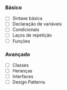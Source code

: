 ### Básico
- [ ] Sintaxe básica
- [ ] Declaração de variáveis
- [ ] Condicionais
- [ ] Laços de repetição
- [ ] Funções

### Avançado
- [ ] Classes
- [ ] Heranças
- [ ] Interfaces
- [ ] Design Patterns